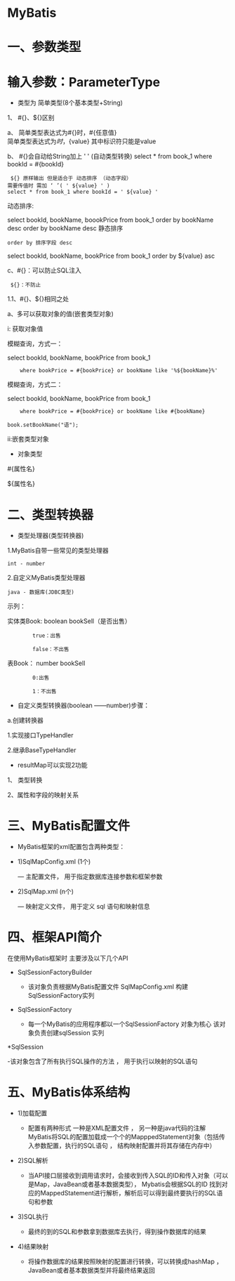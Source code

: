 # MyBatis
#  一、参数类型
# 输入参数：ParameterType
+ 类型为 简单类型(8个基本类型+String)

1、 #{}、${}区别

a、 简单类型表达式为#{}时，#{任意值}	
     简单类型表达式为${}时，${value} 其中标识符只能是value
     
b、 #{}会自动给String加上 ' '  (自动类型转换)
	select * from book_1 where bookId = #{bookId} 

     ${} 原样输出 但是适合于 动态排序 （动态字段）	
	需要传值时 需加 ‘ ’( ' ${value} ' )
	select * from book_1 where bookId = ' ${value} '

动态排序:

 select bookId, bookName, boookPrice from book_1 order by bookName desc
order by bookName desc 静态排序

	order by 排序字段 desc 
  
select bookId, bookName, bookPrice from book_1 order by ${value} asc


c、#{}：可以防止SQL注入

     ${}：不防止

 1.1、#{}、${}相同之处
 
a、多可以获取对象的值(嵌套类型对象)

  i: 获取对象值
  
模糊查询，方式一：

 select bookId, bookName, bookPrice from book_1 
 
        where bookPrice = #{bookPrice} or bookName like '%${bookName}%'
        
模糊查询，方式二：

 select bookId, bookName, bookPrice from book_1 
 
        where bookPrice = #{bookPrice} or bookName like #{bookName}
        
	book.setBookName("语");
	
 ii:嵌套类型对象
 
 + 对象类型
 
#{属性名}

${属性名}

# 二、类型转换器

+ 类型处理器(类型转换器)

1.MyBatis自带一些常见的类型处理器

	int - number
  
2.自定义MyBatis类型处理器
	
	java - 数据库(JDBC类型)
  
示列：

实体类Book: boolean   bookSell（是否出售）

			true：出售
      
			false：不出售	

 表Book：     number     bookSell
 
			0:出售
      
			1：不出售	

+ 自定义类型转换器(boolean ——number)步骤：

a.创建转换器

 1.实现接口TypeHandler
 
  2.继承BaseTypeHandler

+ resultMap可以实现2功能

1、  类型转换

2、属性和字段的映射关系

# 三、MyBatis配置文件
 + MyBatis框架的xml配置包含两种类型：
 
 * 1)SqlMapConfig.xml (1个)
 
	 — 主配置文件， 用于指定数据库连接参数和框架参数
	 
 * 2)SqlMap.xml (n个)
 
 	— 映射定义文件， 用于定义 sql 语句和映射信息 

# 四、框架API简介

  在使用MyBatis框架时 主要涉及以下几个API
  
  * SqlSessionFactoryBuilder 

     - 该对象负责根据MyBatis配置文件 SqlMapConfig.xml 构建 SqlSessionFactory实列
     
  * SqlSessionFactory

     - 每一个MyBatis的应用程序都以一个SqlSessionFactory 对象为核心 该对象负责创建sqlSession 实列

  *SqlSession 

   -该对象包含了所有执行SQL操作的方法 ， 用于执行以映射的SQL语句
   
# 五、MyBatis体系结构

 * 1)加载配置
 
   - 配置有两种形式 一种是XML配置文件 ， 另一种是java代码的注解 MyBatis将SQL的配置加载成一个个的MapppedStatement对象（包括传入参数配置，执行的SQL语句 ， 结构映射配置并将其存储在内存中）
   
 * 2)SQL解析
  
   - 当API接口层接收到调用请求时，会接收到传入SQL的ID和传入对象（可以是Map，JavaBean或者基本数据类型）， Mybatis会根据SQL的ID 找到对应的MappedStatement进行解析，解析后可以得到最终要执行的SQL语句和参数
   
 * 3)SQL执行
  
   - 最终的到的SQL和参数拿到数据库去执行，得到操作数据库的结果
   
 * 4)结果映射
 
   - 将操作数据库的结果按照映射的配置进行转换，可以转换成hashMap ，JavaBean或者基本数据类型并将最终结果返回
	
	
 
